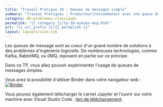 ```yaml
---
title: "Travail Pratique 10 - Queues de messages simple"
summary: "Travaux Pratiques : Producteur/consommateur avec une queue de messages simple."
category: 06-problemes-classiques
permalink: "{{ category }}/tp-10-queues-msg.html"
url: "{{ url_prefix }}/{{ permalink }}"
layout: layouts/site.njk
---
```


Les queues de message sont au coeur d'un grand nombre de solutions à des problèmes d'ingénierie logicielle. De nombreuses technologies, comme Kafka, RabbitMQ, ou 0MQ, reposent en partie sur ce principe.

Dans ce TP, vous allez pouvoir expérimenter l'usage de queues de messages simples.

Vous avez la possibilité d'utiliser Binder dans votre navigateur web : <a href="https://mybinder.org/v2/gh/loic-yvonnet/algo-appliquee/master?filepath=cours%2F06-problemes-classiques%2Fwork-assignment-13.ipynb"><img class="inline" src="https://mybinder.org/badge_logo.svg" alt="Binder"></a>.

Vous pouvez également télécharger le carnet Jupyter et l'ouvrir sur votre machine avec Visual Studio Code : [lien de téléchargement](https://github.com/loic-yvonnet/algo-appliquee/raw/master/cours/06-problemes-classiques/work-assignment-13.ipynb).